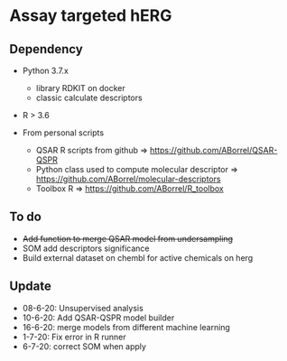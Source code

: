 # Assay targeted hERG

## Dependency
- Python 3.7.x
    - library RDKIT on docker
    - classic calculate descriptors

- R > 3.6


- From personal scripts
	- QSAR R scripts from github => https://github.com/ABorrel/QSAR-QSPR
	- Python class used to compute molecular descriptor => https://github.com/ABorrel/molecular-descriptors
	- Toolbox R => https://github.com/ABorrel/R_toolbox

## To do
- ~~Add function to merge QSAR model from undersampling~~
- SOM add descriptors significance 
- Build external dataset on chembl for active chemicals on herg


## Update
- 08-6-20: Unsupervised analysis 
- 10-6-20: Add QSAR-QSPR model builder
- 16-6-20: merge models from different machine learning
- 1-7-20: Fix error in R runner 
- 6-7-20: correct SOM when apply

